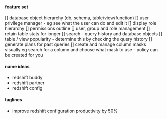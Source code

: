#### feature set
[] database object hierarchy (db, schema, table/view/function)
[] user privilege manager - eg see what the user can do and edit it
[] display role hierarchy
[] permissions outline
[] user, group and role management
[] retain table stats for longer
[] search - query history and database objects
[] table / view popularity - determine this by checking the query history 
[] generate plans for past queries
[] create and manage column masks visually eg search for a column and choose what mask to use - policy can be created for you


#### name ideas
* redshift buddy
* redshift partner
* redshift config


#### taglines
* improve redshift configuration productivity by 50%

